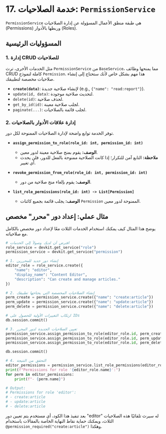 # 17. خدمة الصلاحيات: `PermissionService`

`PermissionService` هي طبقة منطق الأعمال المسؤولة عن إدارة الصلاحيات (Permissions) وربطها بالأدوار (Roles).

## المسؤوليات الرئيسية

### 1. إدارة CRUD للصلاحيات

مثل الخدمات الأخرى، ترث `PermissionService` من `BaseService`، مما يمنحها وظائف CRUD كاملة لنموذج `Permission`. هذا مهم بشكل خاص لأنك ستحتاج إلى إنشاء صلاحيات مخصصة لتطبيقك.

- **`create(data)`**: لإنشاء صلاحية جديدة (e.g., `{"name": "read:report"}`).
- `update(id, data)`: لتحديث صلاحية موجودة.
- `delete(id)`: لحذف صلاحية.
- `get_by_id(id)`: لجلب صلاحية معينة.
- `paginate(...)`: لجلب قائمة بالصلاحيات.

### 2. إدارة علاقات الأدوار بالصلاحيات

توفر الخدمة توابع واضحة لإدارة الصلاحيات الممنوحة لكل دور.

- **`assign_permission_to_role(role_id: int, permission_id: int)`**
  - **الوصف:** يقوم بمنح صلاحية معينة لدور معين.
  - **ملاحظة:** التابع آمن للتكرار؛ إذا كانت الصلاحية ممنوحة بالفعل للدور، فلن يحدث أي تغيير.

- **`revoke_permission_from_role(role_id: int, permission_id: int)`**
  - **الوصف:** يقوم بإلغاء منح صلاحية من دور.

- **`list_role_permissions(role_id: int) -> List[Permission]`**
  - **الوصف:** يجلب قائمة بجميع كائنات `Permission` الممنوحة لدور معين.

## مثال عملي: إعداد دور "محرر" مخصص

يوضح هذا المثال كيف يمكنك استخدام الخدمات الثلاث معًا لإعداد دور مخصص بالكامل مع صلاحياته.

```python
# افترض أن لديك وصولاً إلى الخدمات
role_service = devkit.get_service("role")
permission_service = devkit.get_service("permission")

# 1. إنشاء دور جديد للمحررين
editor_role = role_service.create({
    "name": "editor",
    "display_name": "Content Editor",
    "description": "Can create and manage articles."
})

# 2. إنشاء الصلاحيات المخصصة التي يحتاجها تطبيقك
perm_create = permission_service.create({"name": "create:article"})
perm_update = permission_service.create({"name": "update:article"})
perm_delete = permission_service.create({"name": "delete:article"})

# ارتكاب التغييرات الأولية للحصول على IDs
db.session.commit()

# 3. تعيين الصلاحيات الجديدة لدور المحرر
permission_service.assign_permission_to_role(editor_role.id, perm_create.id)
permission_service.assign_permission_to_role(editor_role.id, perm_update.id)
permission_service.assign_permission_to_role(editor_role.id, perm_delete.id)

db.session.commit()

# 4. التحقق من النتيجة
editor_permissions = permission_service.list_role_permissions(editor_role.id)
print(f"Permissions for role '{editor_role.name}':")
for perm in editor_permissions:
    print(f"- {perm.name}")

# Output:
# Permissions for role 'editor':
# - create:article
# - update:article
# - delete:article
```

بعد تنفيذ هذا الكود، أي مستخدم يتم تعيين دور "editor" له سيرث تلقائيًا هذه الصلاحيات الثلاث، ويمكنك حماية نقاط النهاية الخاصة بالمقالات باستخدام `@permission_required("create:article")` وهكذا.
